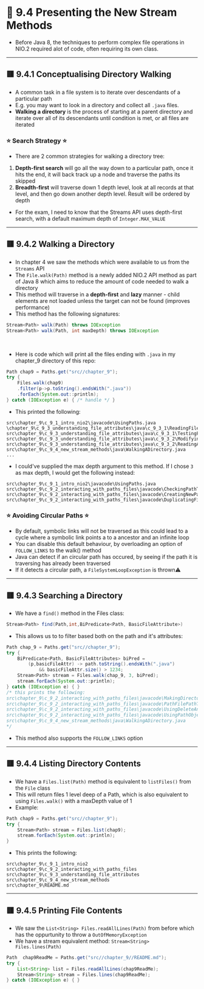 <link href="../../styles.css" rel="stylesheet"></link>


# 🧠 9.4 Presenting the New Stream Methods
* Before Java 8, the techniques to perform complex file operations in NIO.2 required alot of code, often requiring its own class.

<hr>

## 🟥 9.4.1 Conceptualising Directory Walking
* A common task in a file system is to iterate over descendants of a particular path
* E.g. you may want to look in a directory and collect all `.java` files.
* **Walking a directory** is the process of starting at a parent directory and iterate over all of its descendants until condition is met, or all files are iterated

### ⭐ Search Strategy ⭐
* There are 2 common strategies for walking a directory tree:
1) **Depth-first search** will go all the way down to a particular path, once it hits the end, it will back track up a node and traverse the paths its skipped
2) **Breadth-first** will traverse down 1 depth level, look at all records at that level, and then go down another depth level. Result will be ordered by depth
* For the exam, I need to know that the Streams API uses depth-first search, with a default maximum depth of `Integer.MAX_VALUE`

<hr>

## 🟥 9.4.2 Walking a Directory
* In chapter 4 we saw the methods which were available to us from the `Streams` API
* The `File.walk(Path)` method is a newly added NIO.2 API method as part of Java 8 which aims to reduce the amount of code needed to walk a directory
* This method will traverse in a **depth-first** and **lazy** manner - child elements are not loaded unless the target can not be found (improves performance)
* This method has the following signatures:
```java
Stream<Path> walk(Path) throws IOException
Stream<Path> walk(Path, int maxDepth) throws IOException
```
<br>

* Here is code which will print all the files ending with `.java` in my chapter_9 directory of this repo:
```java
Path chap9 = Paths.get("src//chapter_9");
try {
    Files.walk(chap9)
    .filter(p->p.toString().endsWith(".java"))
    .forEach(System.out::println);
} catch (IOException e) { /* handle */ }
```
* This printed the following:
```
src\chapter_9\c_9_1_intro_nio2\javacode\UsingPaths.java
\chapter_9\c_9_3_understanding_file_attributes\java\c_9_3_1\ReadingFileLength.java
src\chapter_9\c_9_3_understanding_file_attributes\java\c_9_3_1\TestingFileAccessibility.java
src\chapter_9\c_9_3_understanding_file_attributes\java\c_9_3_2\ModifyingAttributes.java
src\chapter_9\c_9_3_understanding_file_attributes\java\c_9_3_2\ReadingAttributes.java
src\chapter_9\c_9_4_new_stream_methods\java\WalkingADirectory.java
...
```
* I could've supplied the max depth argument to this method. If I chose `3` as max depth, I would get the following instead:
```
src\chapter_9\c_9_1_intro_nio2\javacode\UsingPaths.java
src\chapter_9\c_9_2_interacting_with_paths_files\javacode\CheckingPathType.java
src\chapter_9\c_9_2_interacting_with_paths_files\javacode\CreatingNewPathsWithSubpath.java
src\chapter_9\c_9_2_interacting_with_paths_files\javacode\DuplicatingFileContents.java
```

### ⭐ Avoiding Circular Paths ⭐
* By default, symbolic links will not be traversed as this could lead to a cycle where a symbolic link points a to a ancestor and an infinite loop
* You can disable this default behaviour, by overloading an option of `FOLLOW_LINKS` to the walk() method
* Java can detect if an circular path has occured, by seeing if the path it is traversing has already been traversed
* If it detects a circular path, a `FileSystemLoopException` is thrown⚠️

<hr>

## 🟥 9.4.3 Searching a Directory
* We have a `find()` method in the Files class:
```java
Stream<Path> find(Path,int,BiPredicate<Path, BasicFileAttribute>)
```
* This allows us to to filter based both on the path and it's attributes:
```java
Path chap_9 = Paths.get("src//chapter_9");
try {
    BiPredicate<Path, BasicFileAttributes> biPred =
        (p,basicFileAttr) -> path.toString().endsWith(".java")
            && basicFileAttr.size() > 1234;
    Stream<Path> stream = Files.walk(chap_9, 3, biPred);
    stream.forEach(System.out::println);
} catch (IOException e) { }
/* this prints the following:
src\chapter_9\c_9_2_interacting_with_paths_files\javacode\MakingDirectories.java
src\chapter_9\c_9_2_interacting_with_paths_files\javacode\PathFilePathTest.java
src\chapter_9\c_9_2_interacting_with_paths_files\javacode\UsingDeleteAndDeleteIfExists.java
src\chapter_9\c_9_2_interacting_with_paths_files\javacode\UsingPathObjects.java
src\chapter_9\c_9_4_new_stream_methods\java\WalkingADirectory.java
*/
```
* This method also supports the `FOLLOW_LINKS` option

<hr>

## 🟥 9.4.4 Listing Directory Contents
* We have a `Files.list(Path)` method is equivalent to `listFiles()` from the `File` class
* This will return files 1 level deep of a Path, which is also equivalent to using `Files.walk()` with a maxDepth value of 1
* Example:
```java
Path chap9 = Paths.get("src//chapter_9");
try {
    Stream<Path> stream = Files.list(chap9);
    stream.forEach(System.out::println);
}
```
* This prints the following:
```
src\chapter_9\c_9_1_intro_nio2
src\chapter_9\c_9_2_interacting_with_paths_files
src\chapter_9\c_9_3_understanding_file_attributes
src\chapter_9\c_9_4_new_stream_methods
src\chapter_9\README.md
```

<hr>

## 🟥 9.4.5 Printing File Contents
* We saw the `List<String> Files.readAllLines(Path)` from before which has the oppurtunity to throw a `OutOfMemoryException`
* We have a stream equivalent method: `Stream<String> Files.lines(Path)`
```java
Path  chap9ReadMe = Paths.get("src//chapter_9//README.md");
try {
    List<String> list = Files.readAllLines(chap9ReadMe); 
    Stream<String> stream = Files.lines(chap9ReadMe);
} catch (IOException e) { }
```